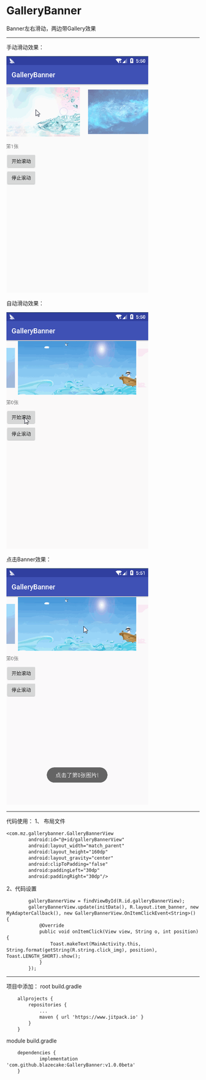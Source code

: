 # GalleryBanner
Banner左右滑动，两边带Gallery效果

------

手动滑动效果：

![手动滑动效果](https://github.com/blazecake/GalleryBanner/blob/master/img/result1.gif)

自动滑动效果：

![自动滑动效果](https://github.com/blazecake/GalleryBanner/blob/master/img/result2.gif)

点击Banner效果：

![点击Banner效果](https://github.com/blazecake/GalleryBanner/blob/master/img/result3.gif)

------

代码使用：
1、 布局文件
	

```
<com.mz.gallerybanner.GalleryBannerView
        android:id="@+id/galleryBannerView"
        android:layout_width="match_parent"
        android:layout_height="160dp"
        android:layout_gravity="center"
        android:clipToPadding="false"
        android:paddingLeft="30dp"
        android:paddingRight="30dp"/>
```

2、代码设置

```
        galleryBannerView = findViewById(R.id.galleryBannerView);
        galleryBannerView.update(initData(), R.layout.item_banner, new MyAdapterCallback(), new GalleryBannerView.OnItemClickEvent<String>() {
            @Override
            public void onItemClick(View view, String o, int position) {
                Toast.makeText(MainActivity.this, String.format(getString(R.string.click_img), position), Toast.LENGTH_SHORT).show();
            }
        });
```

------

项目中添加：
root build.gradle
```
	allprojects {
		repositories {
			...
			maven { url 'https://www.jitpack.io' }
		}
	}
```
module build.gradle
```
	dependencies {
	        implementation 'com.github.blazecake:GalleryBanner:v1.0.0beta'
	}

```



